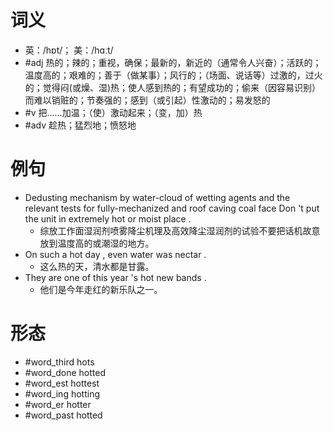 # 词义
- 英：/hɒt/； 美：/hɑːt/
- #adj 热的；辣的；重视，确保；最新的，新近的（通常令人兴奋）；活跃的；温度高的；艰难的；善于（做某事）；风行的；（场面、说话等）过激的，过火的；觉得闷(或燥、湿)热；使人感到热的；有望成功的；偷来（因容易识别）而难以销赃的；节奏强的；感到（或引起）性激动的；易发怒的
- #v 把……加温；（使）激动起来；（变，加）热
- #adv 趁热；猛烈地；愤怒地
# 例句
- Dedusting mechanism by water-cloud of wetting agents and the relevant tests for fully-mechanized and roof caving coal face Don 't put the unit in extremely hot or moist place .
	- 综放工作面湿润剂喷雾降尘机理及高效降尘湿润剂的试验不要把话机故意放到温度高的或潮湿的地方。
- On such a hot day , even water was nectar .
	- 这么热的天，清水都是甘露。
- They are one of this year 's hot new bands .
	- 他们是今年走红的新乐队之一。
# 形态
- #word_third hots
- #word_done hotted
- #word_est hottest
- #word_ing hotting
- #word_er hotter
- #word_past hotted
